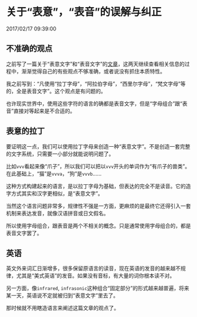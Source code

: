# 关于“表意”，“表音”的误解与纠正
2017/02/17 09:39:00


## 不准确的观点

之前写了一篇关于“表意文字”和“表音文字”的[文章][prev]，这两天继续查看相关信息的过程中，渐渐觉得自己的有些观点不够准确，或者说没有抓住本质特性。

我之前写到：“凡使用“拉丁字母”，“阿拉伯字母”，“西里尔字母”，“梵文字母”等的，全是表音文字”。这个观点是有问题的。

也许现实世界中，使用这些字符的语言的确都是表音文字，但是“字母组合”跟“表音”直接对等起来是不合适的。


## 表意的拉丁

要证明这一点，我们可以使用拉丁字母来创造一种“表意文字”。不是创造一套完整的文字系统，只需要一小部分就能说明问题了。

比如`vvv`看起来像“爪子”，所以我们可以把以`vvv`开头的单词作为“有爪子的兽类”。在此基础上，“猫”是`vvva`，“狗”是`vvvb`……

这种方式构建起来的语言，是以拉丁字母为基础，但表达的完全不是读音。它的造字方式其实和汉字更相似，是“表意文字”。

当然这个语言问题非常多，规律性不强是一方面，更麻烦的是最终它还得引入一套机制来表达发音，就像汉语拼音或日文假名。

所以使用字母组合，跟表音是两个不相关的概念。只是通常使用字母组合的，都是表音文字罢了。


## 英语

英文外来词汇日渐增多，很多保留原语言的读音，现在英语的发音的越来越不规律，尤其是“美式英语”的发音。如果没有音标，有大量的词你根本读不对。

另一方面，像`infrared`, `infrasonic`这种组合“固定部分”的形式越来越普遍，将来某一天，英语说不定就被归到“表意文字”里去了。

那时候就不用瞎造语言来阐述这篇文章的观点了。


[prev]: /2017/02/08/14.58.html

